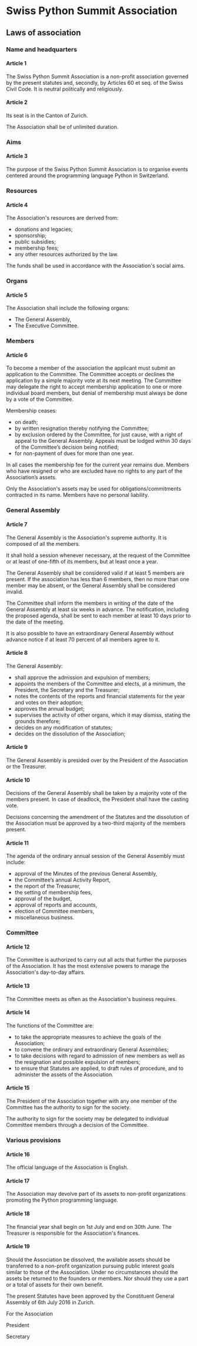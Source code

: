 Swiss Python Summit Association
=================================

Laws of association
-----------------------

### Name and headquarters

#### Article 1 

The Swiss Python Summit Association is a non-profit association governed by the present statutes and, secondly, 
by Articles 60 et seq. of the Swiss Civil Code. It is neutral politically and religiously.

#### Article 2

Its seat is in the Canton of Zurich. 

The Association shall be of unlimited duration.

### Aims

#### Article 3 

The purpose of the Swiss Python Summit Association is to organise events centered around the programming 
language Python in Switzerland.

### Resources

#### Article 4 

The Association's resources are derived from:

* donations and legacies; 
* sponsorship; 
* public subsidies; 
* membership fees; 
* any other resources authorized by the law. 

The funds shall be used in accordance with the Association's social aims.


### Organs

#### Article 5 


The Association shall include the following organs:

* The General Assembly,
* The Executive Committee.

### Members

#### Article 6


To become a member of the association the applicant must submit an application to the Committee. 
The Committee accepts or declines the application by a simple majority vote at its next meeting. 
The Committee may delegate the right to accept membership application to one or more individual board members, 
but denial of membership must always be done by a vote of the Committee.


Membership ceases:

* on death;
* by written resignation thereby notifying the Committee;
* by exclusion ordered by the Committee, for just cause, with a right of appeal to the General Assembly. Appeals must be lodged within 30 days of the Committee’s decision being notified;
* for non-payment of dues for more than one year.


In all cases the membership fee for the current year remains due. 
Members who have resigned or who are excluded have no rights to any part of the Association’s assets.


Only the Association's assets may be used for obligations/commitments contracted in its name. Members have no personal liability.


### General Assembly

#### Article 7 


The General Assembly is the Association's supreme authority. It is composed of all the members.
 

It shall hold a session whenever necessary, at the request of the Committee or at least of one-fifth of its members, but
at least once a year.
 

The General Assembly shall be considered valid if at least 5 members are present. 
If the association has less than 6 members, then no more than one member may be absent, or the General Assembly 
shall be considered invalid.
 

The Committee shall inform the members in writing of the date of the General Assembly at least 
six weeks in advance. The notification, including the proposed agenda, shall be sent to each member at 
least 10 days prior to the date of the meeting.

It is also possible to have an extraordinary General Assembly without advance notice if at least 70 percent of all members agree to it.


#### Article 8

The General Assembly:

* shall approve the admission and expulsion of members;
* appoints the members of the Committee and elects, at a minimum, the President, the Secretary and the Treasurer;
* notes the contents of the reports and financial statements for the year and votes on their adoption;
* approves the annual budget;
* supervises the activity of other organs, which it may dismiss, stating the grounds therefore;
* decides on any modification of statutes;
* decides on the dissolution of the Association;

#### Article 9

The General Assembly is presided over by the President of the Association or the Treasurer.

#### Article 10 

Decisions of the General Assembly shall be taken by a majority vote of the members present. In case of deadlock, the President shall have the casting vote.
 

Decisions concerning the amendment of the Statutes and the dissolution of the Association must be approved by a two-third majority of the members present.

#### Article 11


The agenda of the ordinary annual session of the General Assembly must include:

* approval of the Minutes of the previous General Assembly, 
* the Committee’s annual Activity Report,
* the report of the Treasurer,
* the setting of membership fees, 
* approval of the budget, 
* approval of reports and accounts, 
* election of Committee members,
* miscellaneous business.


### Committee

#### Article 12

The Committee is authorized to carry out all acts that further the purposes of the Association. 
It has the most extensive powers to manage the Association's day-to-day affairs. 

#### Article 13 

The Committee meets as often as the Association's business requires.

#### Article 14

The functions of the Committee are:

* to take the appropriate measures to achieve the goals of the Association; 
* to convene the ordinary and extraordinary General Assemblies; 
* to take decisions with regard to admission of new members as well as the resignation and possible expulsion of members; 
* to ensure that Statutes are applied, to draft rules of procedure, and to administer the assets of the Association.

#### Article 15


The President of the Association together with any one member of the Committee has the authority to sign for the society. 


The authority to sign for the society may be delegated to individual Committee members through a decision of the Committee.

### Various provisions

#### Article 16

The official language of the Association is English.

#### Article 17

The Association may devolve part of its assets to non-profit organizations promoting the Python programming language. 

#### Article 18

The financial year shall begin on 1st July and end on 30th June. 
The Treasurer is responsible for the Association's finances. 

#### Article 19

Should the Association be dissolved, the available assets should be transferred to a non-profit organization 
pursuing public interest goals similar to those of the Association. 
Under no circumstances should the assets be returned to the founders or members. 
Nor should they use a part or a total of assets for their own benefit. 


The present Statutes have been approved by the Constituent General Assembly of 6th July 2016 in Zurich.


For the Association





President                                                                





Secretary                                                                 
